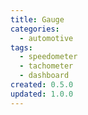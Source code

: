 ```yaml
---
title: Gauge
categories:
  - automotive
tags:
  - speedometer
  - tachometer
  - dashboard
created: 0.5.0
updated: 1.0.0
---
```

